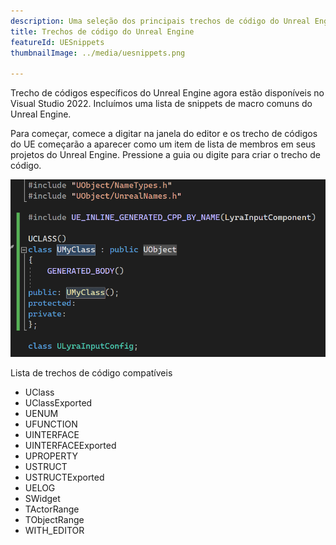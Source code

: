```yaml
---
description: Uma seleção dos principais trechos de código do Unreal Engine agora está ao seu alcance
title: Trechos de código do Unreal Engine
featureId: UESnippets
thumbnailImage: ../media/uesnippets.png

---
```


Trecho de códigos específicos do Unreal Engine agora estão disponíveis no Visual Studio 2022. Incluímos uma lista de snippets de macro comuns do Unreal Engine. 

Para começar, comece a digitar na janela do editor e os trecho de códigos do UE começarão a aparecer como um item de lista de membros em seus projetos do Unreal Engine. Pressione a guia ou digite para criar o trecho de código.

![Trechos de código do UE](../media/uesnippets.png "Exemplo de trechos de código do UE")

Lista de trechos de código compatíveis
- UClass
- UClassExported
- UENUM
- UFUNCTION
- UINTERFACE
- UINTERFACEExported
- UPROPERTY
- USTRUCT
- USTRUCTExported
- UELOG
- SWidget
- TActorRange
- TObjectRange
- WITH_EDITOR
